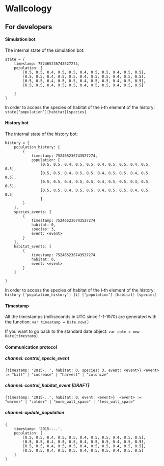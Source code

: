 # Wallcology

## For developers

#### Simulation bot

The internal state of the simulation bot:

```
state = {
	timestamp: 752465236743527274,
	population: [
		[0.5, 0.5, 0.4, 0.5, 0.5, 0.4, 0.5, 0.5, 0.4, 0.5, 0.5],
		[0.5, 0.5, 0.4, 0.5, 0.5, 0.4, 0.5, 0.5, 0.4, 0.5, 0.5],
		[0.5, 0.5, 0.4, 0.5, 0.5, 0.4, 0.5, 0.5, 0.4, 0.5, 0.5],
		[0.5, 0.5, 0.4, 0.5, 0.5, 0.4, 0.5, 0.5, 0.4, 0.5, 0.5]

	]
}
```
In order to access the species of habitat of the i-th element of the history:
`state[‘population’][habitat][species]`

#### History bot

The internal state of the history bot:
```
history = {
	population_history: [
		{
			timestamp: 752465236743527274,
			population: [
				[0.5, 0.5, 0.4, 0.5, 0.5, 0.4, 0.5, 0.5, 0.4, 0.5, 0.5],
				[0.5, 0.5, 0.4, 0.5, 0.5, 0.4, 0.5, 0.5, 0.4, 0.5, 0.5],
				[0.5, 0.5, 0.4, 0.5, 0.5, 0.4, 0.5, 0.5, 0.4, 0.5, 0.5],
				[0.5, 0.5, 0.4, 0.5, 0.5, 0.4, 0.5, 0.5, 0.4, 0.5, 0.5]
				]
		}
	],
	species_events: [
		{
			timestamp: 752465236743527274
			habitat: 0,
			species: 3,
			event: <event>
		}
	],
	habitat_events: [
		{
			timestamp: 752465236743527274
			habitat: 0,
			event: <event>
		}
	]

}
```

In order to access the species of habitat of the i-th element of the history:
`history [‘population_history’] [i] [‘population’] [habitat] [species]`

#### Timestamp

All the timestamps (milliseconds in UTC since 1-1-1970) are generated with the function:
`var timestamp = Date.now()`

If you want to go back to the standard date object:
`var date = new Date(timestamp)`

#### Communication protocol

##### channel: control_specie_event
	{timestamp: '2015-..', habitat: 0, species: 3, event: <event>} <event> := "kill" | "increase" | "harvest" | "colonize"

##### channel: control_habitat_event	[DRAFT]
	{timestamp: '2015-..', habitat: 0, event: <event>}  <event> := "warmer" | "colder" | "more_wall_space" | "less_wall_space"

##### channel: update_population
	{
		timestamp: '2015--..',
		population: [
			[0.5, 0.5, 0.4, 0.5, 0.5, 0.4, 0.5, 0.5, 0.4, 0.5, 0.5],
			[0.5, 0.5, 0.4, 0.5, 0.5, 0.4, 0.5, 0.5, 0.4, 0.5, 0.5],
			[0.5, 0.5, 0.4, 0.5, 0.5, 0.4, 0.5, 0.5, 0.4, 0.5, 0.5],
			[0.5, 0.5, 0.4, 0.5, 0.5, 0.4, 0.5, 0.5, 0.4, 0.5, 0.5]
		]
	}


